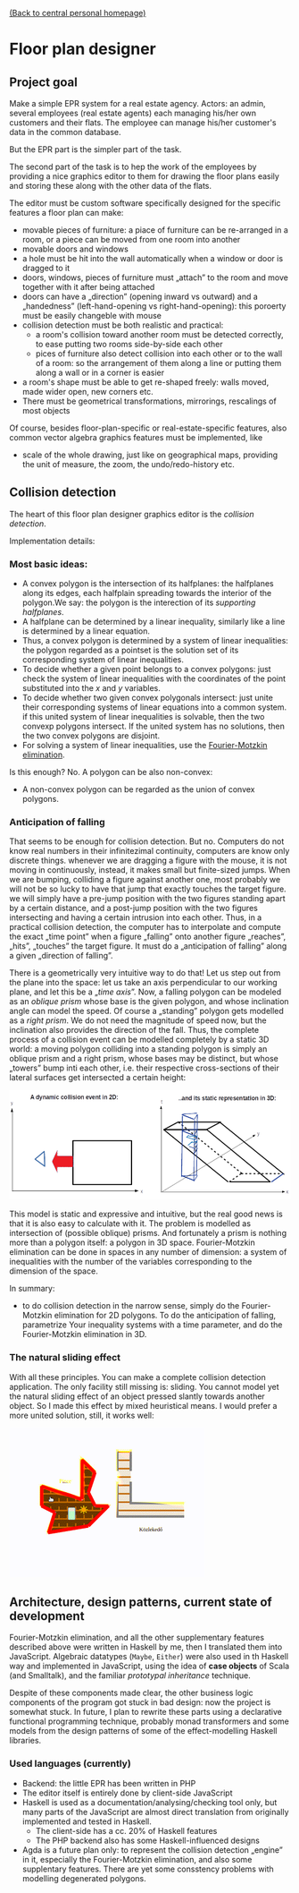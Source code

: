 [(Back to central personal homepage)](https://alignalghii.github.io)

# Floor plan designer

## Project goal

Make a simple EPR system for a real estate agency. Actors: an admin, several employees (real estate agents) each managing his/her own customers and their flats. The employee can manage his/her customer's data in the common database.

But the EPR part is the simpler part of the task.

The second part of the task is to hep the work of the employees by providing a nice graphics editor to them for drawing the floor plans easily and storing these along with the other data of the flats.

The editor must be custom software specifically designed for the specific features a floor plan can make:

- movable pieces of furniture: a piace of furniture can be re-arranged in a room, or a piece can be moved from one room into another
- movable doors and windows
- a hole must be hit into the wall automatically when a window or door is dragged to it
- doors, windows, pieces of furniture must „attach” to the room and move together with it after being attached
- doors can have a „direction” (opening inward vs outward) and a „handedness” (left-hand-opening vs right-hand-opening): this poroerty must be easily changeble with mouse
- collision detection must be both realistic and practical:
    - a room's collision toward another room must be detected correctly, to ease putting two rooms side-by-side each other
    - pices of furniture also detect collision into each other or to the wall of a room: so the arrangement of them along a line or putting them along a wall or in a corner is easier
- a room's shape must be able to get re-shaped freely: walls moved, made wider open, new corners etc.
- There must be geometrical transformations, mirrorings, rescalings of most  objects


Of course, besides floor-plan-specific or real-estate-specific features, also common vector algebra graphics features must be implemented, like

- scale of the whole drawing, just like on geographical maps, providing the unit of measure, the zoom, the undo/redo-history etc.

## Collision detection

The heart of this floor plan designer graphics editor is the *collision detection*.

Implementation details:

### Most basic ideas:

- A convex polygon is the intersection of its halfplanes: the halfplanes along its edges, each halfplain spreading towards the interior of the polygon.We say: the polygon is the interection of its *supporting halfplanes*.
- A halfplane can be determined by a linear inequality, similarly like a line is determined by a linear equation.
- Thus, a convex polygon is determined by a system of linear inequalities: the polygon regarded as a pointset is the solution set of its corresponding system of linear inequalities.
- To decide whether a given point belongs to a convex polygons: just check the system of linear inequalities with the coordinates of the point substituted into the *x* and *y* variables.
- To decide whether two given convex polygonals intersect: just unite their corresponding systems of linear equations into a common system. if this united system of linear inequalities is solvable, then the two convexp polygons intersect. If the united system has no solutions, then the two convex polygons are disjoint.
- For solving a system of linear inequalities, use the [Fourier-Motzkin elimination](https://en.wikipedia.org/wiki/Fourier%E2%80%93Motzkin_elimination).

Is this enough? No. A polygon can be also non-convex:

- A non-convex polygon can be regarded as the union of convex polygons.

### Anticipation of falling

That seems to be enough for collision detection. But no. Computers do not know real numbers in their infinitezimal continuity, computers are know only discrete things. whenever we are dragging a figure with the mouse, it is not moving in continuously, instead, it makes small but finite-sized jumps. When we are bumping, colliding a figure against another one, most probably we will not be so lucky to have that jump that exactly touches the target figure. we will simply have a pre-jump position with the two figures standing apart by a certain distance, and a post-jump position with the two figures intersecting and having a certain intrusion into each other. Thus, in a practical collision detection, the computer has to interpolate and compute the exact „time point” when a figure „falling” onto another figure „reaches”, „hits”, „touches” the target figure. It must do a „anticipation of falling” along a given „direction of falling”.

There is a geometrically very intuitive way to do that! Let us step out from the plane into the space: let us take an axis perpendicular to our working plane, and let this be a „*time axis*”. Now, a falling polygon can be modeled as an *oblique prism* whose base is the given polygon, and whose inclination angle can model the speed. Of course a „standing” polygon gets modelled as a *right prism*. We do not need the magnitude of speed now, but the inclination also provides the direction of the fall. Thus, the complete process of a collision event can be modelled completely by a static 3D world: a moving polygon colliding into a standing polygon is simply an oblique prism  and a right prism, whose bases may be distinct, but whose „towers” bump inti each other, i.e. their respective cross-sections of their lateral surfaces get intersected a certain height:

![Collision dynamics of polygons as static intersection of prisms](doc-common/assets/collision-dynamics-of-polygons-as-static-intersection-of-prisms-821x319res300.png "Collision dynamics of polygons as static intersection of prisms")

This model is static and expressive and intuitive, but the real good news is that it is also easy to calculate with it. The problem is modelled as intersection of (possible oblique) prisms. And fortunately a prism is nothing more than a polygon itself: a polygon in 3D space. Fourier-Motzkin elimination can be done in spaces in any number of dimension: a system of inequalities with the number of the variables corresponding to the dimension of the space.

In summary:

* to do collision detection in the narrow sense, simply do the Fourier-Motzkin elimination for 2D polygons. To do the anticipation of falling, parametrize Your inequality systems with a time parameter, and do the Fourier-Motzkin elimination in 3D.

### The natural sliding effect

With all these principles. You can make a complete collision detection application. The only facility still missing is: sliding. You cannot model yet the natural sliding effect of an object pressed slantly towards another object. So I made this effect by mixed heuristical means. I would prefer a more united solution, still, it works well:

![Natural sliding](doc-common/assets/collision-detection-350.gif "Natural sliding")

## Architecture, design patterns, current state of development

Fourier-Motzkin elimination, and all the other supplementary features described above were written in Haskell by me, then I translated them into JavaScript. Algebraic datatypes (`Maybe`, `Either`) were also used in th Haskell way and implemented in JavaScript, using the idea of **case objects** of Scala (and Smalltalk), and the familiar *prototypal inheritance* technique.

Despite of these components made clear, the other business logic components of the program got stuck in bad design: now the project is somewhat stuck. In future, I plan to rewrite these parts using a declarative functional programming technique, probably monad transformers and some models from the design patterns of some of the effect-modelling Haskell  libraries.

### Used languages (currently)

- Backend: the little EPR has been written in PHP
- The editor itself is entirely done by client-side JavaScript
- Haskell is used as a documentation/analysing/checking tool only, but many parts of the JavaScript are almost direct translation from originally implemented and tested in Haskell.
    - The client-side has a cc. 20% of Haskell features
    - The PHP backend also has some Haskell-influenced designs
- Agda is a future plan only: to represent the collision detection „engine” in it, especially the Fourier-Motzkin elimination, and also some supplentary features. There are yet some consstency problems with modelling degenerated polygons.
